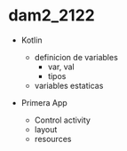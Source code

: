 # dam2_2122

- Kotlin
   - definicion de variables
        - var, val
        - tipos
   - variables estaticas
  

- Primera App
  - Control activity
  - layout
  - resources